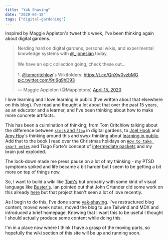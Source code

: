 ```yaml
---
title: "Yak Shaving"
date: "2020-04-18"
tags: ["digital-gardening"]
---
```


Inspired by Maggie Appleton's tweet this week, I've been thinking again about digital gardens.

<blockquote class="twitter-tweet"><p lang="en" dir="ltr">Nerding hard on digital gardens, personal wikis, and experimental knowledge systems with <a href="https://twitter.com/_jonesian?ref_src=twsrc%5Etfw">@_jonesian</a> today.<br><br>We have an epic collection going, check these out...<br><br>1. <a href="https://twitter.com/tomcritchlow?ref_src=twsrc%5Etfw">@tomcritchlow</a>&#39;s Wikifolders: <a href="https://t.co/QnXw0vzbMG">https://t.co/QnXw0vzbMG</a> <a href="https://t.co/9ri6g9hD93">pic.twitter.com/9ri6g9hD93</a></p>&mdash; Maggie Appleton (@Mappletons) <a href="https://twitter.com/Mappletons/status/1250532315459194880?ref_src=twsrc%5Etfw">April 15, 2020</a></blockquote> 
<script async src="https://platform.twitter.com/widgets.js" charset="utf-8"></script>


I love learning and I love learning in public (I've written about that elsewhere on this blog). I've read and thought a lot about that over the past 15 years, as an educator and a learner, and I've been thinking about how to make more concrete artifacts.

This has been a culmination of thinking, from Tom Critchlow talking about the difference between [`stock` and `flow`](https://tomcritchlow.com/2018/10/10/of-gardens-and-wikis/) in digital gardens, to [Joel Hook](https://joelhooks.com/digital-garden) and [Amy Hoy](https://stackingthebricks.com/how-blogs-broke-the-web/)'s thinking around this and swyx thinking about [learning in public](https://www.swyx.io/writing/learn-in-public/). Add that to the book I read over the Christmas holidays on [`How to take smart notes`](https://www.amazon.co.uk/How-Take-Smart-Notes-Nonfiction-ebook/dp/B06WVYW33Y) and Tiago Forte's concept of [intermediate packets](https://fortelabs.co/blog/just-in-time-pm-4-intermediate-packets) and my brain just exploded.

The lock-down made me press pause on a lot of my thinking - my PTSD symptoms spiked and life became a bit harder but I seem to be getting a bit more on top of things now.

So, I want to build a wiki like [Tom's](https://tomcritchlow.com/wiki/) but probably with some kind of visual language like [Buster's](https://busterbenson.com/piles/). Ian pointed out that John Ortander did some work on this already [here](https://github.com/johno/digital-garden) but that project hasn't seen a lot of love recently.

As I begin to do this, I've done some [yak-shaving](https://en.wiktionary.org/wiki/yak_shaving). I've restructured blog content, moved week notes, moved the blog to use Tailwind and MDX and introduced a brief homepage. Knowing that I want this to be useful I thought I should actually produce some content while doing this.

I'm in a place now where I think I have a grasp of the moving parts, so hopefully the wiki section of this site will be up and running soon.
